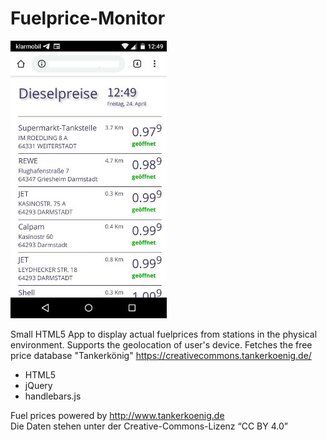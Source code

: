 # Fuelprice-Monitor

![screenshot](screenshots/mobile-device.jpg "screenshot")

Small HTML5 App to display actual fuelprices from stations in the physical environment. Supports the geolocation of user's device. Fetches the free price database "Tankerkönig" https://creativecommons.tankerkoenig.de/

* HTML5
* jQuery
* handlebars.js

Fuel prices powered by <a href="http://www.tankerkoenig.de" target="_blank">http://www.tankerkoenig.de</a><br>
Die Daten stehen unter der Creative-Commons-Lizenz “CC BY 4.0”
